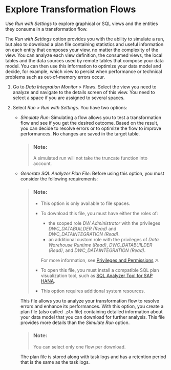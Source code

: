 <!-- loio7588192bf4cd4e3db43704239ba4d366 -->

# Explore Transformation Flows

Use *Run with Settings* to explore graphical or SQL views and the entities they consume in a transformation flow.

The *Run with Settings* option provides you with the ability to simulate a run, but also to download a plan file containing statistics and useful information on each entity that composes your view, no matter the complexity of the view. You can analyze each view definition, the consumed views, the local tables and the data sources used by remote tables that compose your data model. You can then use this information to optimize your data model and decide, for example, which view to persist when performance or technical problems such as out-of-memory errors occur.

1.  Go to *Data Integration Monitor* \> *Flows*. Select the view you need to analyze and navigate to the details screen of this view. You need to select a space if you are assigned to several spaces.

2.  Select *Run* \> *Run with Settings*. You have two options:

    -   *Simulate Run*: Simulating a flow allows you to test a transformation flow and see if you get the desired outcome. Based on the result, you can decide to resolve errors or to optimize the flow to improve performances. No changes are saved in the target table.

        > ### Note:  
        > A simulated run will not take the truncate function into account.

    -   *Generate SQL Analyzer Plan File*: Before using this option, you must consider the following requirements:

        > ### Note:  
        > -   This option is only available to file spaces.
        > -   To download this file, you must have either the roles of:
        > 
        >     -   the scoped role *DW Administrator* with the privileges *DWC\_DATABUILDER \(Read\)* and *DWC\_DATAINTEGRATION \(Read\)*.
        >     -   an additional custom role with the privileges of *Data Warehouse Runtime \(Read\)*, *DWC\_DATABUILDER \(Read\)*, and *DWC\_DATAINTEGRATION \(Read\)*.
        > 
        >     For more information, see [Privileges and Permissions](https://help.sap.com/viewer/935116dd7c324355803d4b85809cec97/DEV_CURRENT/en-US/d7350c6823a14733a7a5727bad8371aa.html "A privilege represents a task or an area in SAP Datasphere and can be assigned to a specific role. The actions that can be performed in the area are determined by the permissions assigned to a privilege.") :arrow_upper_right:.
        > 
        > -   To open this file, you must install a compatible SQL plan visualization tool, such as [SQL Analyzer Tool for SAP HANA](https://help.sap.com/docs/hana-cloud-database/sap-hana-cloud-sap-hana-database-administration-guide/sql-analyzer?state=DRAFT&version=2024_2_QRC).
        > -   This option requires additional system resources.

        This file allows you to analyze your transformation flow to resolve errors and enhance its performances. With this option, you create a plan file \(also called `.plv` file\) containing detailed information about your data model that you can download for further analysis. This file provides more details than the *Simulate Run* option.

        > ### Note:  
        > You can select only one flow per download.

        The plan file is stored along with task logs and has a retention period that is the same as the task logs.



